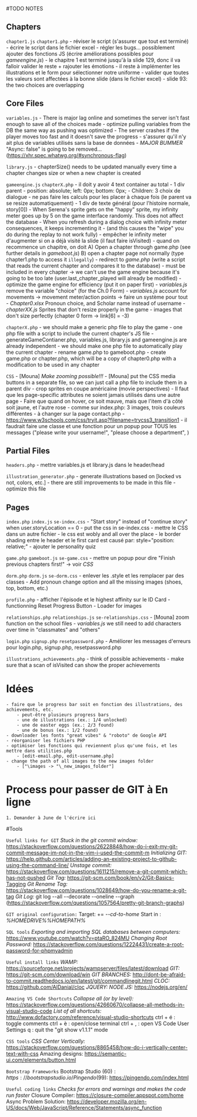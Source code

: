 ﻿#TODO NOTES

## Chapters
`chapter1.js`       `chapter1.php`
    - réviser le script (s'assurer que tout est terminé)
    - écrire le script dans le fichier excel
    - régler les bugs... possiblement ajouter des fonctions JS (écrire améliorations possibles pour *gameengine.js*)
    - le chapitre 1 est terminé jusqu'à la slide 129, donc il va falloir valider le reste + rajouter les émotions
    - il reste à implémenter les illustrations et le form pour sélectionner notre uniforme
    - valider que toutes les valeurs sont affectées à la bonne slide (dans le fichier excel)
    - slide 93: the two choices are overlapping

## Core Files
`variables.js`
    - There is major lag online and sometimes the server isn't fast enough to save all of the choices made
    - optimize pulling variables from the DB the same way as pushing was optimized
    - The server crashes if the player moves too fast and it doesn't save the progress
    - s'assurer qu'il n'y ait plus de variables utilisés sans la base de données
    - *MAJOR BUMMER* "Async: false" is going to be removed... (https://xhr.spec.whatwg.org/#synchronous-flag)

`library.js`
    - chapterSize() needs to be updated manually every time a chapter changes size or when a new chapter is created

`gameengine.js`         `chapterX.php`
    - il doit y avoir 4 text container au total
        - 1 div parent
            - position: absolute; left: 0px; bottom: 0px;
            - Children: 3 choix de dialogue
            - ne pas faire les calculs pour les placer à chaque fois (le parent va se resize automatiquement)
        - 1 div de texte général (pour l'histoire normale, story[0])
    - When Serena's sprite gets on the "happy" sprite, my infinity meter goes up by 5 on the game interface randomly. This does not affect the database
    - When you refresh during a dialog choice with infinity meter consequences, it keeps incrementing it
        - (and this causes the "wipe" you do during the replay to not work fully)
        - empêcher le infinity meter d'augmenter si on a déjà visité la slide (il faut faire isVisited)
    - quand on recommence un chapitre, on doit
        A) Open a chapter through game.php (see further details in *gameboot.js*)
        B) open a chapter page not normally (type chapter1.php to access it `illegally`)
            - redirect to *game.php* (write a script that reads the current chapter and compares it to the database)
            - must be included in every chapter -> we can't use the game engine because it's going to be too late (user.last_chapter_played will already be modified)
    - optimize the game engine for efficiency (put it on paper first)
    - *variables.js* remove the variable "choice" (for the Ch.0 Form)
    - *variables.js* account for movements -> movement meter/action points -> faire un système pour tout
    - *Chapter0.xlsx* Pronoun choice, and Scholar name instead of username
    - *chapterXX.js* Sprites that don't resize properly in the game
    - images that don't size perfectly (chapter 0 form -> link[6] = -3)

`chapterX.php`
    - we should make a generic php file to play the game
    - one php file with a script to include the current chapter's JS file
    - generateGameContianer.php, variables.js, library.js and gameengine.js are already independent
    - we should make one php file to automatically play the current chapter
    - rename game.php to gameboot.php
    - create game.php or chapter.php, which will be a copy of chapter0.php with a modification to be used in any chapter

`CSS`
    - [Mouna] *Make zooming possible!!!*
    - [Mouna] put the CSS media buttons in a separate file, so we can just call a php file to include them in a parent div
    - crop sprites en coupe américaine (movie perspectives)
    - Il faut que les page-specific attributes ne soient jamais utilisés dans une autre page
    - Faire que quand on hover, ce soit mauve, mais que l'item d'à côté soit jaune, et l'autre rose
        - comme sur index.php: 3 images, trois couleurs différentes
        - à changer sur la page contact.php
    - https://www.w3schools.com/css/tryit.asp?filename=trycss3_transition1
    - il faudrait faire une classe et une fonction pour un popup pour TOUS les messages ("please write your username!", "please choose a department", )

## Partial Files
`headers.php`
    - mettre variables.js et library.js dans le header/head

`illustration_generator.php`
    - generate illustrations based on [locked vs not, colors, etc.]
    - there are still improvements to be made in this file
    - optimize this file


## Pages
`index.php`             `index.js`              `se-index.css`
    - "Start story" instead of "continue story" when user.storyLocation == 0
    - put the css in se-index.css
    - mettre le CSS dans un autre fichier
    - le css est wobly and all over the place
    - le border shading entre le header et le first card est causé par: style="position: relative;"
    - ajouter le personality quiz

`game.php`              `gameboot.js`           `se-game.css`
    - mettre un popup pour dire "Finish previous chapters first!" -> voir *CSS*

`dorm.php`              `dorm.js`               `se-dorm.css`
    - enlever les .style et les remplacer par des classes
    - Add pronoun change option and all the missing images (shoes, top, bottom, etc.)

`profile.php`
    - afficher l'épisode et le highest affinity sur le ID Card
    - functionning Reset Progress Button
    - Loader for images

`relationships.php`     `relationships.js`      `se-relationships.css`
    - [Mouna] zoom function on the school files
    - *variables.js* we still need to add characters over time in "classmates" and "others"

`login.php`             `signup.php`            `resetpassword.php`
    -  Améliorer les messages d'erreurs pour login.php, signup.php, resetpassword.php

`illustrations_achievements.php`
    - think of possible achievements
    - make sure that a scan of isVisited can show the proper achievements


# Idées
    - faire que le progress bar soit en fonction des illustrations, des achievements, etc.
        - peut-être plusieurs progress bars
        - une de illustrations (ex.: 1/4 unlocked)
        - une de easter eggs (ex.: 2/3 found)
        - une de bonus (ex.: 1/2 found)
    - downloader les fonts "great vibes" & "roboto" de Google API
    - réorganiser les fichiers PHP
    - optimiser les fonctions qui reviennent plus qu'une fois, et les mettre dans utilities.php
        - [edit-email.php, edit-username.php]
    - change the path of all images to the new images folder
        - ["\images -> "\_new_images_folder"]             

# Process pour passer de GIT à En ligne
    1. Demander à June de l'écrire ici

#Tools

`Useful links for GIT`
*Stuck in the git commit window:* https://stackoverflow.com/questions/26228848/how-do-i-exit-my-git-commit-message-im-not-in-the-vim-i-used-the-commit-m
*Initializing GIT:* https://help.github.com/articles/adding-an-existing-project-to-github-using-the-command-line/
*Unstage commit:* https://stackoverflow.com/questions/1611215/remove-a-git-commit-which-has-not-pushed
*Git Tag:* https://git-scm.com/book/en/v2/Git-Basics-Tagging
*Git Rename Tag:* https://stackoverflow.com/questions/1028649/how-do-you-rename-a-git-tag
*Git Log:* git log --all --decorate --oneline --graph (https://stackoverflow.com/questions/1057564/pretty-git-branch-graphs)

`GIT original configuration:`
Target: += *--cd-to-home*
Start in : *%HOMEDRIVE%%HOMEPATH%*

`SQL tools`
*Exporting and importing SQL databases between computers:* https://www.youtube.com/watch?v=ptaRO_824MU
*Changing Root Password:* https://stackoverflow.com/questions/12224431/create-a-root-password-for-phpmyadmin

`Useful install links`
*WAMP:* https://sourceforge.net/projects/wampserver/files/latest/download
*GIT:* https://git-scm.com/download/win
*GIT BRANCHES:* http://dont-be-afraid-to-commit.readthedocs.io/en/latest/git/commandlinegit.html
*CLOC:* https://github.com/AlDanial/cloc
*JQUERY:* 
*NODE.JS:* https://nodejs.org/en/

`Amazing VS Code Shortcuts`
*Collapse all (or by level):* https://stackoverflow.com/questions/42660670/collapse-all-methods-in-visual-studio-code
*List of all shortcuts:* http://www.dofactory.com/reference/visual-studio-shortcuts
ctrl + é : toggle comments
ctrl + è : open/close terminal
ctrl + , : open VS Code User Settings
q : quit the "git show v1.1.1" mode

`CSS tools`
*CSS Center Vertically:* https://stackoverflow.com/questions/8865458/how-do-i-vertically-center-text-with-css
Amazing designs: https://semantic-ui.com/elements/button.html

`Bootstrap Frameworks`
Bootstrap Studio (60$): https://bootstrapstudio.io/
Pingendo (99$): https://pingendo.com/index.html

`Useful coding links`
*Checks for errors and warnings and makes the code run faster*
Closure Compiler: https://closure-compiler.appspot.com/home
Async Problem Solution: https://developer.mozilla.org/en-US/docs/Web/JavaScript/Reference/Statements/async_function